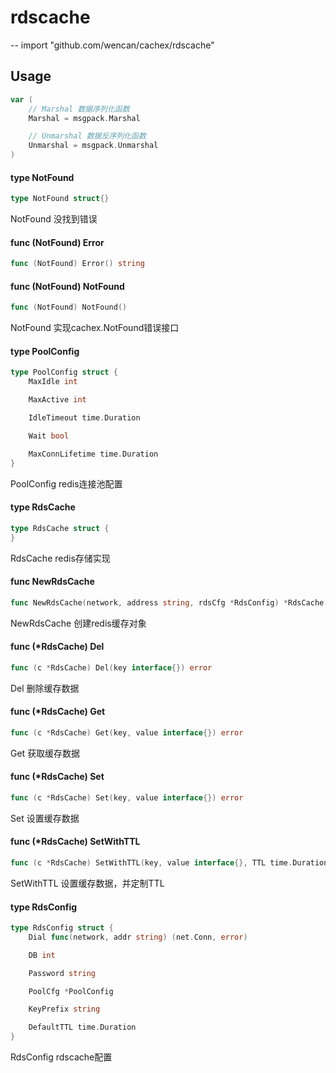 # rdscache
--
    import "github.com/wencan/cachex/rdscache"


## Usage

```go
var (
	// Marshal 数据序列化函数
	Marshal = msgpack.Marshal

	// Unmarshal 数据反序列化函数
	Unmarshal = msgpack.Unmarshal
)
```

#### type NotFound

```go
type NotFound struct{}
```

NotFound 没找到错误

#### func (NotFound) Error

```go
func (NotFound) Error() string
```

#### func (NotFound) NotFound

```go
func (NotFound) NotFound()
```
NotFound 实现cachex.NotFound错误接口

#### type PoolConfig

```go
type PoolConfig struct {
	MaxIdle int

	MaxActive int

	IdleTimeout time.Duration

	Wait bool

	MaxConnLifetime time.Duration
}
```

PoolConfig redis连接池配置

#### type RdsCache

```go
type RdsCache struct {
}
```

RdsCache redis存储实现

#### func  NewRdsCache

```go
func NewRdsCache(network, address string, rdsCfg *RdsConfig) *RdsCache
```
NewRdsCache 创建redis缓存对象

#### func (*RdsCache) Del

```go
func (c *RdsCache) Del(key interface{}) error
```
Del 删除缓存数据

#### func (*RdsCache) Get

```go
func (c *RdsCache) Get(key, value interface{}) error
```
Get 获取缓存数据

#### func (*RdsCache) Set

```go
func (c *RdsCache) Set(key, value interface{}) error
```
Set 设置缓存数据

#### func (*RdsCache) SetWithTTL

```go
func (c *RdsCache) SetWithTTL(key, value interface{}, TTL time.Duration) error
```
SetWithTTL 设置缓存数据，并定制TTL

#### type RdsConfig

```go
type RdsConfig struct {
	Dial func(network, addr string) (net.Conn, error)

	DB int

	Password string

	PoolCfg *PoolConfig

	KeyPrefix string

	DefaultTTL time.Duration
}
```

RdsConfig rdscache配置
